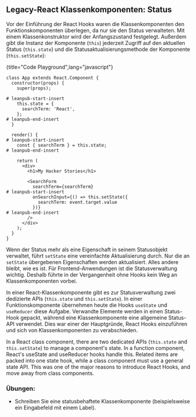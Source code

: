 ## Legacy-React Klassenkomponenten: Status

Vor der Einführung der React Hooks waren die Klassenkomponenten den Funktionskomponenten überlegen, da nur sie den Status verwalteten. Mit einem Klassenkonstruktor wird der Anfangszustand festgelegt. Außerdem gibt die Instanz der Komponente (`this`) jederzeit Zugriff auf den aktuellen Status (`this.state`) und die Statusaktualisierungsmethode der Komponente (`this.setState`):

{title="Code Playground",lang="javascript"}
~~~~~~~
class App extends React.Component {
  constructor(props) {
    super(props);

# leanpub-start-insert
    this.state = {
      searchTerm: 'React',
    };
# leanpub-end-insert
  }

  render() {
# leanpub-start-insert
    const { searchTerm } = this.state;
# leanpub-end-insert

    return (
      <div>
        <h1>My Hacker Stories</h1>

        <SearchForm
          searchTerm={searchTerm}
# leanpub-start-insert
          onSearchInput={() => this.setState({
            searchTerm: event.target.value
          })}
# leanpub-end-insert
        />
      </div>
    );
  }
}
~~~~~~~

Wenn der Status mehr als eine Eigenschaft in seinem Statusobjekt verwaltet, führt `setState` eine vereinfachte Aktualisierung durch. Nur die an `setState` übergebenen Eigenschaften werden aktualisiert. Alles andere bleibt, wie es ist. Für Frontend-Anwendungen ist die Statusverwaltung wichtig. Deshalb führte in der Vergangenheit ohne Hooks kein Weg an Klassenkomponenten vorbei.

In einer React-Klassenkomponente gibt es zur Statusverwaltung zwei dedizierte APIs (`this.state` und `this.setState`). In einer Funktionskomponente übernehmen heute die Hooks `useState` und `useReducer` diese Aufgabe. Verwandte Elemente werden in einen Status-Hook gepackt, während eine Klassenkomponente eine allgemeine Status-API verwendet. Dies war einer der Hauptgründe, React Hooks einzuführen und sich von Klassenkomponenten zu verabschieden.

In a React class component, there are two dedicated APIs (`this.state` and `this.setState`) to manage a component's state. In a function component, React's useState and useReducer hooks handle this. Related items are packed into one state hook, while a class component must use a general state API. This was one of the major reasons to introduce React Hooks, and move away from class components.

### Übungen:

* Schreiben Sie eine statusbehaftete Klassenkomponente (beispielsweise ein Eingabefeld mit einem Label).